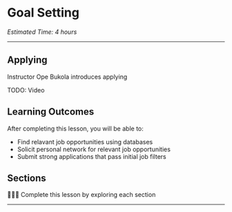 
# Goal Setting
*Estimated Time: 4 hours*

---

## Applying
<aside>
  Instructor Ope Bukola introduces applying
</aside>

TODO: Video

## **Learning Outcomes**

After completing this lesson, you will be able to:

- Find relavant job opportunities using databases 
- Solicit personal network for relevant job opportunities
- Submit strong applications that pass initial job filters



## Sections

<aside>

👩🏿‍🏫 Complete this lesson by exploring each section

</aside>

---
